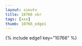```yaml
--- 
layout: sieutv
title: 10766 xkr
tags: [xxx]
thumb: 10766_edge1
---
```

{% include edge1 key="10766" %} 
